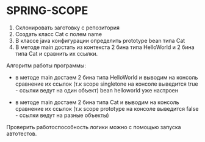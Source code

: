 # SPRING-SCOPE

1. Склонировать заготовку с репозитория
2. Создать класс Cat с полем name
3. В классе java конфигурации определить prototype bean типа Cat
4. В методе main достать из контекста 2 бина типа HelloWorld
и 2 бина типа Cat и сравнить их ссылки.

Алгоритм работы программы:
- в методе main достаем 2 бина типа HelloWorld и выводим на консоль сравнение их ссылок
(т.к scope singletone на консоле выведится true - ссылки ведут на один объект)
bean helloworld уже настроен

- в методе main достаем 2 бина типа Cat и выводим на консоль сравнение их ссылок
(т.к scope prototype на консоле выведится false - ссылки ведут на разные объекты)

Проверить работоспособность логики можно с помощью запуска автотестов.